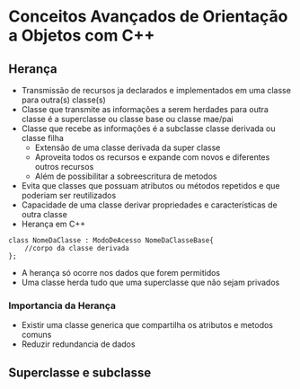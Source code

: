 # Conceitos Avançados de Orientação a Objetos com C++
## Herança
* Transmissão de recursos ja declarados e implementados em uma classe para outra(s) classe(s)
* Classe que transmite as informações a serem herdades para outra classe é a superclasse ou
classe base ou classe mae/pai
* Classe que recebe as informações é a subclasse classe derivada ou classe filha
    * Extensão de uma classe derivada da super classe
    * Aproveita todos os recursos e expande com novos e diferentes outros recursos
    * Além de possibilitar a sobreescritura de metodos
* Evita que classes que possuam atributos ou métodos repetidos e que poderiam ser reutilizados
* Capacidade de uma classe derivar propriedades e características de outra classe
* Herança em C++
```
class NomeDaClasse : ModoDeAcesso NomeDaClasseBase{
    //corpo da classe derivada
};

```
* A herança só ocorre nos dados que forem permitidos
* Uma classe herda tudo que uma superclasse que não sejam privados

### Importancia da Herança
* Existir uma classe generica que compartilha os atributos e metodos comuns
* Reduzir redundancia de dados


## Superclasse e subclasse





